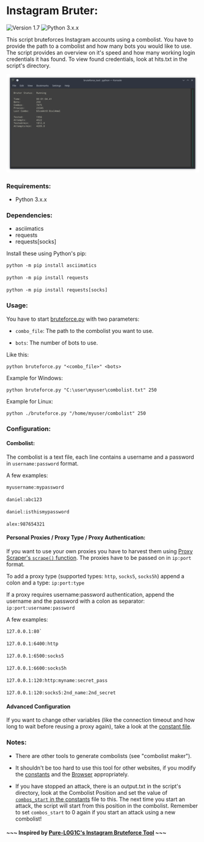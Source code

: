 

# Instagram Bruter:

![Version 1.7](https://img.shields.io/badge/Version-v1.7-blue.svg) ![Python 3.x.x](https://img.shields.io/badge/Python-v3.x.x-yellow.svg)

This script bruteforces Instagram accounts using a combolist. You have to provide the path to a combolist and how many bots you would like to use. The script provides an overview on it's speed and how many working login credentials it has found. To view found credentials, look at hits.txt in the script's directory.

![Instagram Bruter example](https://github.com/Castorps/Instagram-Bruter/blob/master/images/example.png)


### Requirements:
  - Python 3.x.x


### Dependencies:
  - asciimatics
  - requests
  - requests[socks]
 
 Install these using Python's pip:
 
    python -m pip install asciimatics

    python -m pip install requests

    python -m pip install requests[socks]


### Usage:

You have to start [bruteforce.py](https://github.com/Castorps/Instagram-Bruter/blob/master/bruteforce.py) with two parameters:

  - `combo_file`: The path to the combolist you want to use.

  - `bots`: The number of bots to use.
    
Like this:

    python bruteforce.py "<combo_file>" <bots>


Example for Windows:

    python bruteforce.py "C:\user\myuser\combolist.txt" 250


Example for Linux:

    python ./bruteforce.py "/home/myuser/combolist" 250


### Configuration:
#### Combolist:
The combolist is a text file, each line contains a username and a password in `username:password` format.

A few examples:

    myusername:mypassword

    daniel:abc123

    daniel:isthismypassword

    alex:987654321


#### Personal Proxies / Proxy Type / Proxy Authentication:
If you want to use your own proxies you have to harvest them using [Proxy Scraper's `scrape()` function](https://github.com/Castorps/Instagram-Bruter/blob/aebf33ea970156b6441c1eb321b839565d463116/module/proxy_scraper.py#L34). The proxies have to be passed on in `ip:port` format.

To add a proxy type (supported types: `http`, `socks5`, `socks5h`) append a colon and a type: `ip:port:type`

If a proxy requires username:password authentication, append the username and the password with a colon as separator: `ip:port:username:password`

A few examples:

    127.0.0.1:80`
  
    127.0.0.1:6400:http
  
    127.0.0.1:6500:socks5
  
    127.0.0.1:6600:socks5h
  
    127.0.0.1:120:http:myname:secret_pass
  
    127.0.0.1:120:socks5:2nd_name:2nd_secret


#### Advanced Configuration
If you want to change other variables (like the connection timeout and how long to wait before reusing a proxy again), take a look at the [constant file](https://github.com/Castorps/Instagram-Bruter/blob/master/module/const.py).


### Notes:
  - There are other tools to generate combolists (see "combolist maker").
  
  - It shouldn't be too hard to use this tool for other websites, if you modify the [constants](https://github.com/Castorps/Instagram-Bruter/blob/master/module/const.py) and the [Browser](https://github.com/Castorps/Instagram-Bruter/blob/master/module/browser.py) appropriately.
  
  - If you have stopped an attack, there is an output.txt in the script's directory, look at the Combolist Position and set the value of [`combos_start` in the constants](https://github.com/Castorps/Instagram-Bruter/blob/aebf33ea970156b6441c1eb321b839565d463116/module/const.py#L5) file to this. The next time you start an attack, the script will start from this position in the combolist. Remember to set `combos_start` to 0 again if you start an attack using a new combolist!


#### ~~~ Inspired by [Pure-L0G1C's Instagram Bruteforce Tool](https://github.com/Pure-L0G1C/Instagram) ~~~

